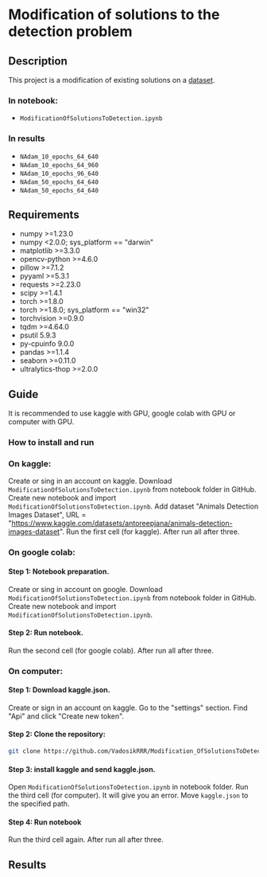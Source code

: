 # Modification of solutions to the detection problem

## Description

This project is a modification of existing solutions on a [dataset](https://www.kaggle.com/datasets/antoreepjana/animals-detection-images-dataset "Link to the dataset").

### In notebook:
- `ModificationOfSolutionsToDetection.ipynb`

### In results
- `NAdam_10_epochs_64_640`
- `NAdam_10_epochs_64_960`
- `NAdam_10_epochs_96_640`
- `NAdam_50_epochs_64_640`
- `NAdam_50_epochs_64_640`

## Requirements

- numpy               >=1.23.0
- numpy               <2.0.0; sys_platform == "darwin"
- matplotlib          >=3.3.0
- opencv-python       >=4.6.0
- pillow              >=7.1.2
- pyyaml              >=5.3.1
- requests            >=2.23.0
- scipy               >=1.4.1
- torch               >=1.8.0
- torch               >=1.8.0; sys_platform == "win32"
- torchvision         >=0.9.0
- tqdm                >=4.64.0
- psutil              5.9.3
- py-cpuinfo          9.0.0
- pandas              >=1.1.4
- seaborn             >=0.11.0
- ultralytics-thop    >=2.0.0

## Guide

It is recommended to use kaggle with GPU, google colab with GPU or computer with GPU.

### How to install and run

### On kaggle:

Create or sing in an account on kaggle.
Download `ModificationOfSolutionsToDetection.ipynb` from notebook folder in GitHub.
Create new notebook and import `ModificationOfSolutionsToDetection.ipynb`.
Add dataset "Animals Detection Images Dataset", URL = "https://www.kaggle.com/datasets/antoreepjana/animals-detection-images-dataset".
Run the first cell (for kaggle). After run all after three.

### On google colab:

#### Step 1: Notebook preparation.

Create or sing in account on google.
Download `ModificationOfSolutionsToDetection.ipynb` from notebook folder in GitHub.
Create new notebook and import `ModificationOfSolutionsToDetection.ipynb`.

#### Step 2: Run notebook.

Run the second cell (for google colab). After run all after three.

### On computer:

#### Step 1: Download kaggle.json.

Create or sign in an account on kaggle.
Go to the "settings" section.
Find "Api" and click "Create new token".

#### Step 2: Clone the repository:

```bash
git clone https://github.com/VadosikRRR/Modification_OfSolutionsToDetection.git
```

#### Step 3: install kaggle and send kaggle.json.
Open `ModificationOfSolutionsToDetection.ipynb` in notebook folder.
Run the third cell (for computer).
It will give you an error. Move `kaggle.json` to the specified path.

#### Step 4: Run notebook
Run the third cell again. After run all after three.

## Results

